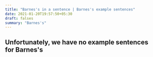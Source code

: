 ```yaml
---
title: "Barnes's in a sentence | Barnes's example sentences"
date: 2021-01-20T19:57:50+05:30
draft: falses
summary: "Barnes's"
---
```

## Unfortunately, we have no example sentences for Barnes's                 

